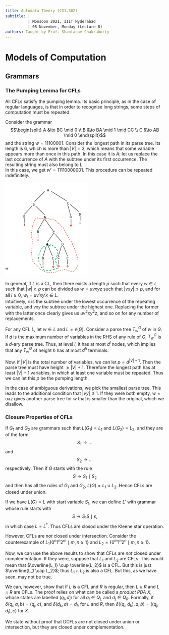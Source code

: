 ```yaml
---
title: Automata Theory (CS1.302)
subtitle: |
          | Monsoon 2021, IIIT Hyderabad
          | 08 November, Monday (Lecture 8)
authors: Taught by Prof. Shantanav Chakraborty
---
```


# Models of Computation
## Grammars
### The Pumping Lemma for CFLs
All CFLs satisfy the pumping lemma. Its basic principle, as in the case of regular languages, is that in order to recognise long strings, some steps of computation must be repeated.  

Consider the grammar
$$\begin{split}
A &\to BC \mid 0 \\
B &\to BA \mid 1 \mid CC \\
C &\to AB \mid 0 \end{split}$$
and the string $w = 11100001$. Consider the longest path in its parse tree. Its length is 6, which is more than $|V| = 3$, which means that some variable appears more than once in this path. In this case it is $A$; let us replace the last occurrence of $A$ with the subtree under its first occurrence. The resulting string must also belong to $L$.  
In this case, we get $w' = 11110000001$. This procedure can be repeated indefinitely.  

![Parse Tree of $w$](tree.png)

In general, if $L$ is a CL, then there exists a length $p$ such that every $w \in L$ such that $|w| \geq p$ can be divided as $w=uvxyz$ such that $|vxy| \leq p$, and for all $i \geq 0,$ $w_i = uv^i xy^i x \in L$.  
Intuitively, $x$ is the subtree under the lowest occurrence of the repeating variable, and $vxy$ the subtree under the highest one. Replacing the former with the latter once clearly gives us $uv^2xy^2z,$ and so on for any number of replacements.  


For any CFL $L$, let $w \in L$ and $L = \mathfrak{L}(G)$. Consider a parse tree $T^G_w$ of $w$ in $G$.  
If $d$ is the maximum number of variables in the RHS of any rule of $G$, $T^G_w$ is a $d$-ary parse tree. Thus, at level $l$, it has at most $d^l$ nodes, which implies that any $T^G_w$ of height $h$ has at most $d^h$ terminals.  

Now, if $|V|$ is the total number of variables, we can let $p = d^{|V|+1}$. Then the parse tree must have height $\geq |V| + 1$. Therefore the longest path has at least $|V|+1$ variables, in which at least one variable must be repeated. Thus we can let this $p$ be the pumping length.  

In the case of ambiguous derivations, we pick the smallest parse tree. This leads to the additional condition that $|vy| \leq 1.$ If they were both empty, $w = uxz$ gives another parse tree for $w$ that is smaller than the original, which we disallow.

### Closure Properties of CFLs
If $G_1$ and $G_2$ are grammars such that $L(G_1) = L_1$ and $L(G_2) = L_2$, and they are of the form
$$S_1 \to \dots$$
and
$$S_2 \to \dots$$
respectively. Then if $G$ starts with the rule
$$S \to S_1 \mid S_2$$
and then has all the rules of $G_1$ and $G_2$, $L(G) = L_1 \cup L_2$. Hence CFLs are closed under union.  

If we have $L(G) = L$ with start variable $S_1$, we can define $L'$ with grammar whose rule starts with
$$S \to S_1 S \mid \varepsilon,$$
in which case $L = L^*$. Thus CFLs are closod under the Kleene star operation.  

However, CFLs are *not* closed under intersection. Consider the counterexample of $L_1 \{0^n1^n2^m \mid m, n \geq 1\}$ and $L_2 = \{0^m1^n2^n \mid m, n \geq 1\}$.  

Now, we can use the above results to show that CFLs are *not* closed under complementation. If they were, suppose that $L_1$ and $L_2$ are CFLs. This would mean that $\overline{L_1} \cup \overline{L_2}$ is a CFL. But this is just $\overline{L_1 \cap L_2}$; thus $L_1 \cap L_2$ is also a CFL. But this, as we have seen, may not be true.  

We can, however, show that if $L$ is a CFL and $R$ is regular, then $L \cup R$ and $L \cap R$ are CFLs. The proof relies on what can be called a *product PDA* $X$, whose states are labelled $(q_i, d_j)$ for all $q_i \in Q_L$ and $d_j \in Q_R$. Formally, if $\delta (q_i, a, b) = (q_j, c)$, and $\delta(d_k, a) = d_l$, for $L$ and $R$, then $\delta((q_i, d_k), a, b) = ((q_j, d_l), c)$ for $X$.  

We state without proof that DCFLs are not closed under union or intersection, but they are closed under complementation.
